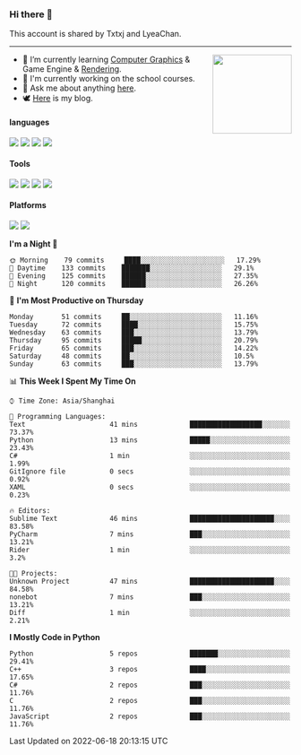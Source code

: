 ### Hi there 👋

This account is shared by Txtxj and LyeaChan.

---

<img align="right" height="141" src="https://github-readme-stats.vercel.app/api?username=txtxj&theme=tokyonight&show_icons=true&count_private=true">

- 🌱 I’m currently learning [Computer Graphics](https://github.com/txtxj/GAMES101) & Game Engine & [Rendering](https://github.com/txtxj/GAMES202).
- 🐶 I'm currently working on the school courses.
- 💬 Ask me about anything [here](https://github.com/txtxj/txtxj/issues).
- 🕊️ [Here](https://txtxj.top) is my blog.

#### languages

![](https://img.shields.io/badge/C++-00599C?logo=cplusplus&logoColor=fff)
![](https://img.shields.io/badge/Python-3e74a2?logo=python&logoColor=fff)
![](https://img.shields.io/badge/C%23-239120?logo=csharp&logoColor=fff)
![](https://img.shields.io/badge/C-A8B9CC?logo=c&logoColor=555)


#### Tools

![](https://img.shields.io/badge/JetBrains-000000?logo=jetbrains&logoColor=fff)
![](https://img.shields.io/badge/SublimeText_3-FF9800?logo=sublimetext&logoColor=fff)
![](https://img.shields.io/badge/UE_4-0E1128?logo=unrealengine&logoColor=fff)
![](https://img.shields.io/badge/unity-FFFFFF?logo=unity&logoColor=000)

#### Platforms

![](https://img.shields.io/badge/Ubuntu_20.04-E95420?logo=ubuntu&logoColor=fff)
![](https://img.shields.io/badge/Windows_10-0078D6?logo=windows&logoColor=fff)


<!--START_SECTION:waka-->
**I'm a Night 🦉** 

```text
🌞 Morning    79 commits     ████░░░░░░░░░░░░░░░░░░░░░   17.29% 
🌆 Daytime    133 commits    ███████░░░░░░░░░░░░░░░░░░   29.1% 
🌃 Evening    125 commits    ██████░░░░░░░░░░░░░░░░░░░   27.35% 
🌙 Night      120 commits    ██████░░░░░░░░░░░░░░░░░░░   26.26%

```
📅 **I'm Most Productive on Thursday** 

```text
Monday       51 commits     ██░░░░░░░░░░░░░░░░░░░░░░░   11.16% 
Tuesday      72 commits     ████░░░░░░░░░░░░░░░░░░░░░   15.75% 
Wednesday    63 commits     ███░░░░░░░░░░░░░░░░░░░░░░   13.79% 
Thursday     95 commits     █████░░░░░░░░░░░░░░░░░░░░   20.79% 
Friday       65 commits     ███░░░░░░░░░░░░░░░░░░░░░░   14.22% 
Saturday     48 commits     ██░░░░░░░░░░░░░░░░░░░░░░░   10.5% 
Sunday       63 commits     ███░░░░░░░░░░░░░░░░░░░░░░   13.79%

```


📊 **This Week I Spent My Time On** 

```text
⌚︎ Time Zone: Asia/Shanghai

💬 Programming Languages: 
Text                     41 mins             ██████████████████░░░░░░░   73.37% 
Python                   13 mins             █████░░░░░░░░░░░░░░░░░░░░   23.43% 
C#                       1 min               ░░░░░░░░░░░░░░░░░░░░░░░░░   1.99% 
GitIgnore file           0 secs              ░░░░░░░░░░░░░░░░░░░░░░░░░   0.92% 
XAML                     0 secs              ░░░░░░░░░░░░░░░░░░░░░░░░░   0.23%

🔥 Editors: 
Sublime Text             46 mins             █████████████████████░░░░   83.58% 
PyCharm                  7 mins              ███░░░░░░░░░░░░░░░░░░░░░░   13.21% 
Rider                    1 min               ░░░░░░░░░░░░░░░░░░░░░░░░░   3.2%

🐱‍💻 Projects: 
Unknown Project          47 mins             █████████████████████░░░░   84.58% 
nonebot                  7 mins              ███░░░░░░░░░░░░░░░░░░░░░░   13.21% 
Diff                     1 min               ░░░░░░░░░░░░░░░░░░░░░░░░░   2.21%

```

**I Mostly Code in Python** 

```text
Python                   5 repos             ███████░░░░░░░░░░░░░░░░░░   29.41% 
C++                      3 repos             ████░░░░░░░░░░░░░░░░░░░░░   17.65% 
C#                       2 repos             ███░░░░░░░░░░░░░░░░░░░░░░   11.76% 
C                        2 repos             ███░░░░░░░░░░░░░░░░░░░░░░   11.76% 
JavaScript               2 repos             ███░░░░░░░░░░░░░░░░░░░░░░   11.76%

```



 Last Updated on 2022-06-18 20:13:15 UTC
<!--END_SECTION:waka-->
